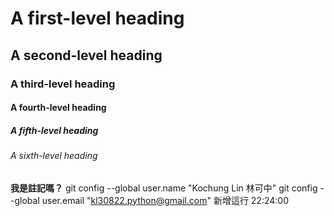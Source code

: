# A first-level heading
## A second-level heading
### A third-level heading
#### A fourth-level heading
##### A fifth-level heading
###### A sixth-level heading

**我是註記嗎？**
git config --global user.name "Kochung Lin 林可中"
git config --global user.email "kl30822.python@gmail.com"
新增這行 22:24:00
